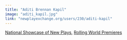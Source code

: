 ```yaml
---
title: "Aditi Brennan Kapil"
image: "aditi_kapil.jpg"
link: "newplayexchange.org/users/230/aditi-kapil"
---
```


[National Showcase of New Plays](/affiliated-artists/national-showcase-of-new-plays), [Rolling World Premieres](/affiliated-artists/rolling-world-premieres)
